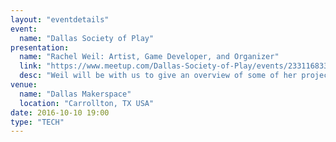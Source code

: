 ```yaml
---
layout: "eventdetails"
event: 
  name: "Dallas Society of Play"
presentation:
  name: "Rachel Weil: Artist, Game Developer, and Organizer"
  link: "https://www.meetup.com/Dallas-Society-of-Play/events/233116833/"
  desc: "Weil will be with us to give an overview of some of her projects, with an emphasis on nostalgia and hacking video game history."
venue: 
  name: "Dallas Makerspace"
  location: "Carrollton, TX USA"
date: 2016-10-10 19:00
type: "TECH"
---
```


     